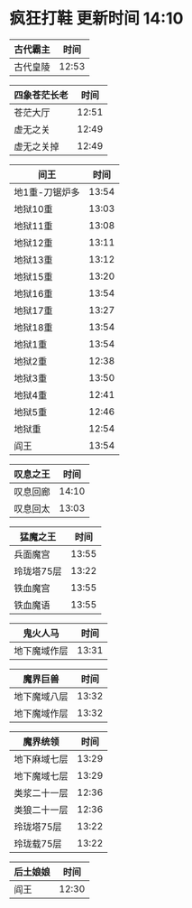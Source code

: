 # 疯狂打鞋 更新时间 14:10

| 古代霸主   | 时间    |
|--------|-------|
| 古代皇陵 | 12:53 |

| 四象苍茫长老   | 时间    |
|--------|-------|
| 苍茫大厅 | 12:51 |
| 虚无之关 | 12:49 |
| 虚无之关掉 | 12:49 |

| 间王   | 时间    |
|--------|-------|
| 地1重-刀锯炉多 | 13:54 |
| 地狱10重 | 13:03 |
| 地狱11重 | 13:08 |
| 地狱12重 | 13:11 |
| 地狱13重 | 13:12 |
| 地狱15重 | 13:20 |
| 地狱16重 | 13:54 |
| 地狱17重 | 13:27 |
| 地狱18重 | 13:54 |
| 地狱1重 | 13:54 |
| 地狱2重 | 12:38 |
| 地狱3重 | 13:50 |
| 地狱4重 | 12:41 |
| 地狱5重 | 12:46 |
| 地狱重 | 12:54 |
| 阎王 | 13:54 |

| 叹息之王   | 时间    |
|--------|-------|
| 叹息回廊 | 14:10 |
| 叹息回太 | 13:03 |

| 猛魔之王   | 时间    |
|--------|-------|
| 兵面魔宫 | 13:55 |
| 玲珑塔75层 | 13:22 |
| 铁血魔宫 | 13:55 |
| 铁血魔语 | 13:55 |

| 鬼火人马   | 时间    |
|--------|-------|
| 地下魔域作层 | 13:31 |

| 魔界巨兽   | 时间    |
|--------|-------|
| 地下魔域八层 | 13:32 |
| 地下魔域作层 | 13:32 |

| 魔界统领   | 时间    |
|--------|-------|
| 地下麻域七层 | 13:29 |
| 地下魔域七层 | 13:29 |
| 类浆二十一层 | 12:36 |
| 类狼二十一层 | 12:36 |
| 玲珑塔75层 | 13:22 |
| 玲珑载75层 | 13:22 |

| 后土娘娘   | 时间    |
|--------|-------|
| 阎王 | 12:30 |